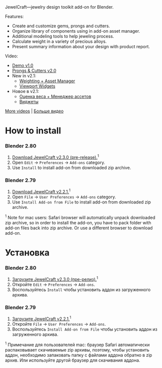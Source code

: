 JewelCraft—jewelry design toolkit add-on for Blender.

Features:

* Create and customize gems, prongs and cutters.
* Organize library of components using in add-on asset manager.
* Additional modeling tools to help jeweling process.
* Calculate weight in a variety of precious alloys.
* Present summary information about your design with product report.

Video:

* [Demo v1.0](https://youtu.be/XZ6uIdNnrHk)
* [Prongs & Cutters v2.0](https://youtu.be/AZlCFg8bDSg)
* New in v2.1:
  * [Weighting + Asset Manager](https://youtu.be/LApwGXBoSXc)
  * [Viewport Widgets](https://youtu.be/5ux0o1ABgTk)
* Новое в v2.1:
  * [Оценка веса + Менеджер ассетов](https://youtu.be/w2VWn8UlmPM)
  * [Виджеты](https://youtu.be/Ck26lgKQ64Y)

[More videos][playlist_en] | [Больше видео][playlist_ru]


How to install
==========================

### Blender 2.80

1. [Download JewelCraft v2.3.0 (pre-release).][v_master]<sup>1</sup>
2. Open `Edit` → `Preferences` → `Add-ons` category.
3. Use `Install` to install add-on from downloaded zip archive.

### Blender 2.79

1. [Download JewelCraft v2.2.1.][v2_2_1]<sup>1</sup>
2. Open `File` → `User Preferences` → `Add-ons` category.
3. Use `Install Add-on from File` to install add-on from downloaded zip archive.

<sup>1</sup> Note for mac users: Safari browser will automatically unpack downloaded zip archive, so in order to install the add-on, you have to pack folder with add-on files back into zip archive. Or use a different browser to download add-on.


Установка
==========================

### Blender 2.80

1. [Загрузите JewelCraft v2.3.0 (пре-релиз).][v_master]<sup>1</sup>
2. Откройте `Edit` → `Preferences` → `Add-ons`.
3. Воспользуйтесь `Install` чтобы установить аддон из загруженного архива.

### Blender 2.79

1. [Загрузите JewelCraft v2.2.1.][v2_2_1]<sup>1</sup>
2. Откройте `File` → `User Preferences` → `Add-ons`.
3. Воспользуйтесь `Install Add-on from File` чтобы установить аддон из загруженного архива.

<sup>1</sup> Примечание для пользователей mac: браузер Safari автоматически распаковывает скачиваемые zip архивы, поэтому, чтобы установить аддон, необходимо запаковать папку с файлами аддона обратно в zip архив. Или используйте другой браузер для скачивания аддона.


[v_master]: https://github.com/mrachinskiy/jewelcraft/archive/master.zip
[v2_2_1]: https://github.com/mrachinskiy/jewelcraft/releases/download/v2.2.1/jewelcraft-2_2_1.zip
[playlist_en]: https://www.youtube.com/playlist?list=PLCoK1Ao0T01KhfestF7xCic1jf5YjXiVh
[playlist_ru]: https://www.youtube.com/playlist?list=PLCoK1Ao0T01KQ0cobvQLR2q3sYF6fH2lh
